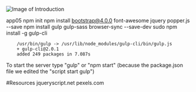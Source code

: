 ![Image of Introduction](https://github.com/tingluhk/bootstrapApp05/blob/thomas/0201/src/images/intro01.jpg?raw=true)


app05
npm init
npm install bootstrap@4.0.0 font-awesome jquery popper.js --save
npm install gulp gulp-sass browser-sync --save-dev
sudo npm install -g gulp-cli

        /usr/bin/gulp -> /usr/lib/node_modules/gulp-cli/bin/gulp.js
        + gulp-cli@2.0.1
        added 249 packages in 7.087s


To start the server type "gulp" or "npm start" (because the package.json file we edited the "script start gulp")


#Resources
jqueryscript.net
pexels.com
